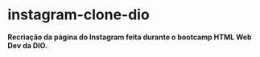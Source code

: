 # instagram-clone-dio
 **Recriação da página do Instagram feita durante o bootcamp HTML Web Dev da DIO.**
